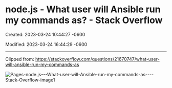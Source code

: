 # node.js - What user will Ansible run my commands as? - Stack Overflow

Created: 2023-03-24 10:44:27 -0600

Modified: 2023-03-24 16:44:29 -0600

---

Clipped from: <https://stackoverflow.com/questions/21670747/what-user-will-ansible-run-my-commands-as>

![Pages-node.js---What-user-will-Ansible-run-my-commands-as----Stack-Overflow-image1](400-SalusITGroupLLC/attachment/Pages-node.js---What-user-will-Ansible-run-my-commands-as----Stack-Overflow-image1.png)

